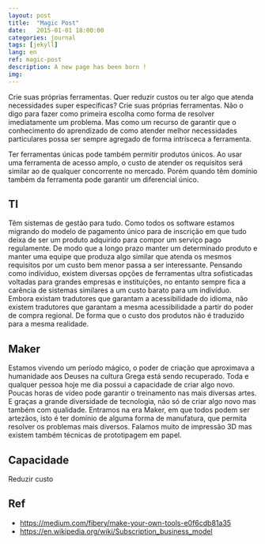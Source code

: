 ```yaml
---
layout: post
title:  "Magic Post"
date:   2015-01-01 18:00:00
categories: journal
tags: [jekyll]
lang: en
ref: magic-post
description: A new page has been born !
img:
---
```


Crie suas próprias ferramentas. Quer reduzir custos ou ter algo que atenda necessidades super específicas? Crie suas próprias ferramentas. Não o digo para fazer como primeira escolha como forma de resolver imediatamente um problema. Mas como um recurso de garantir que o conhecimento do aprendizado de como atender melhor necessidades particulares possa ser sempre agregado de forma intrísceca a ferramenta.

Ter ferramentas únicas pode também permitir produtos únicos. Ao usar uma ferramenta de acesso amplo, o custo de atender os requisitos será similar ao de qualquer concorrente no mercado. Porém quando têm domínio também da ferramenta pode garantir um diferencial único.

## TI

Têm sistemas de gestão para tudo. Como todos os software estamos migrando do modelo de pagamento único para de inscrição em que tudo deixa de ser um produto adquirido para compor um serviço pago regulamente. De modo que a longo prazo manter um determinado produto e manter uma equipe que produza algo similar que atenda os mesmos requisitos por um custo bem menor passa a ser interessante. Pensando como indíviduo, existem diversas opções de ferramentas ultra sofisticadas voltadas para grandes empresas e instituições, no entanto sempre fica a carência de sistemas similares a um custo barato para um indivíduo. Embora existam tradutores que garantam a acessibilidade do idioma, não existem tradutores que garantam a mesma acessibilidade a partir do poder de compra regional. De forma que o custo dos produtos não é traduzido para a mesma realidade.

## Maker

Estamos vivendo um período mágico, o poder de criação que aproximava a humanidade aos Deuses na cultura Grega está sendo recuperado. Toda e qualquer pessoa hoje me dia possui a capacidade de criar algo novo. Poucas horas de vídeo pode garantir o treinamento nas mais diversas artes. E graças a grande diversidade de tecnologia, não só de criar algo novo mas também com qualidade. Entramos na era Maker, em que todos podem ser artezãos, isto é ter domínio de alguma forma de manufatura, que permita resolver os problemas mais diversos. Falamos muito de impressão 3D mas existem também técnicas de prototipagem em papel.

## Capacidade

Reduzir custo 

## Ref

 * https://medium.com/fibery/make-your-own-tools-e0f6cdb81a35
 * https://en.wikipedia.org/wiki/Subscription_business_model
